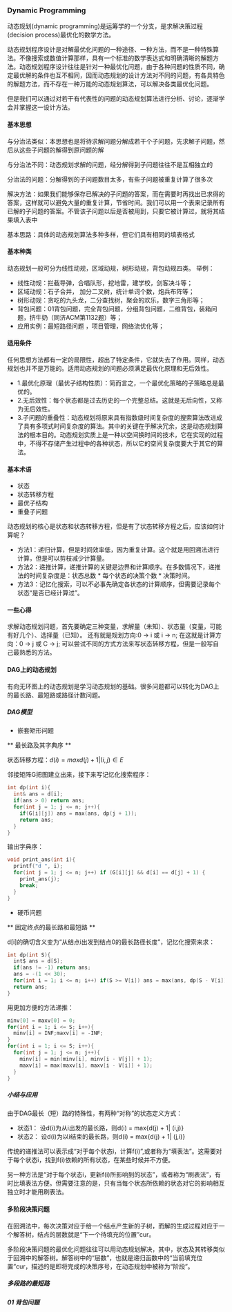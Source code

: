 ### Dynamic Programming
动态规划(dynamic programming)是运筹学的一个分支，是求解决策过程(decision process)最优化的数学方法。

动态规划程序设计是对解最优化问题的一种途径、一种方法，而不是一种特殊算法。不像搜索或数值计算那样，具有一个标准的数学表达式和明确清晰的解题方法。动态规划程序设计往往是针对一种最优化问题，由于各种问题的性质不同，确定最优解的条件也互不相同，因而动态规划的设计方法对不同的问题，有各具特色的解题方法，而不存在一种万能的动态规划算法，可以解决各类最优化问题。

但是我们可以通过对若干有代表性的问题的动态规划算法进行分析、讨论，逐渐学会并掌握这一设计方法。

#### 基本思想
与分治法类似：本思想也是将待求解问题分解成若干个子问题，先求解子问题，然后从这些子问题的解得到原问题的解

与分治法不同：动态规划求解的问题，经分解得到子问题往往不是互相独立的

分治法的问题：分解得到的子问题数目太多，有些子问题被重复计算了很多次

解决方法：如果我们能够保存已解决的子问题的答案，而在需要时再找出已求得的答案，这样就可以避免大量的重复计算，节省时间。我们可以用一个表来记录所有已解的子问题的答案。不管该子问题以后是否被用到，只要它被计算过，就将其结果填入表中

基本思路：具体的动态规划算法多种多样，但它们具有相同的填表格式

#### 基本种类
动态规划一般可分为线性动规，区域动规，树形动规，背包动规四类。
举例：
+ 线性动规：拦截导弹，合唱队形，挖地雷，建学校，剑客决斗等；
+ 区域动规：石子合并， 加分二叉树，统计单词个数，炮兵布阵等；
+ 树形动规：贪吃的九头龙，二分查找树，聚会的欢乐，数字三角形等；
+ 背包问题：01背包问题，完全背包问题，分组背包问题，二维背包，装箱问题，挤牛奶（同济ACM第1132题）等；
+ 应用实例：最短路径问题 ，项目管理，网络流优化等；

#### 适用条件
任何思想方法都有一定的局限性，超出了特定条件，它就失去了作用。同样，动态规划也并不是万能的。适用动态规划的问题必须满足最优化原理和无后效性。

+ 1.最优化原理（最优子结构性质）：简而言之，一个最优化策略的子策略总是最优的。
+ 2.无后效性：每个状态都是过去历史的一个完整总结。这就是无后向性，又称为无后效性。
+ 3.子问题的重叠性：动态规划将原来具有指数级时间复杂度的搜索算法改进成了具有多项式时间复杂度的算法。其中的关键在于解决冗余，这是动态规划算法的根本目的。动态规划实质上是一种以空间换时间的技术，它在实现的过程中，不得不存储产生过程中的各种状态，所以它的空间复杂度要大于其它的算法。

#### 基本术语
+ 状态
+ 状态转移方程
+ 最优子结构
+ 重叠子问题

动态规划的核心是状态和状态转移方程，但是有了状态转移方程之后，应该如何计算呢？

+ 方法1：递归计算，但是时间效率低，因为重复计算。这个就是用回溯法进行计算，但是可以剪枝减少计算量。
+ 方法2：递推计算，递推计算的关键是边界和计算顺序。在多数情况下，递推法的时间复杂度是：状态总数 \* 每个状态的决策个数 \* 决策时间。
+ 方法3：记忆化搜索，可以不必事先确定各状态的计算顺序，但需要记录每个状态“是否已经计算过”。

#### 一些心得

求解动态规划问题，首先要确定三种变量，求解量（未知）、状态量（变量，可能有好几个）、选择量（已知）。
还有就是规划方向:0 -> i 或 i -> n;
在这就是计算方向：0 -> j 或 C -> j;
可以尝试不同的方式方法来写状态转移方程，但是一般写自己最熟悉的方法。

#### DAG上的动态规划
有向无环图上的动态规划是学习动态规划的基础。很多问题都可以转化为DAG上的最长路、最短路或路径计数问题。

##### DAG模型
+ 嵌套矩形问题

** 最长路及其字典序 **

状态转移方程：$d(i) = max{d(j) + 1 | (i,j) \in E}$

邻接矩阵G把图建立出来，接下来写记忆化搜索程序：

```C
int dp(int i){
  int& ans = d[i];
  if(ans > 0) return ans;
  for(int j = 1; j <= n; j++){
    if(G[i][j]) ans = max(ans, dp(j + 1));
    return ans;
  }
}
```
输出字典序：

```C
void print_ans(int i){
  printf("d ", i);
  for(int j = 1; j <= n; j++) if (G[i][j] && d[i] == d[j] + 1) {
    print_ans(j);
    break;
  }
}
```

+ 硬币问题

** 固定终点的最长路和最短路 **

d[i]的确切含义变为“从结点i出发到结点0的最长路径长度”，记忆化搜索来求：
```C
int dp(int S){
  int$ ans = d[S];
  if(ans != -1) return ans;
  ans = -(1 << 30);
  for(int i = 1; i <= n; i++) if(S >= V[i]) ans = max(ans, dp(S - V[i]) + 1);
  return ans;
}
```
用更加方便的方法递推：
```C
minv[0] = maxv[0] = 0;
for(int i = 1; i <= S; i++){
  minv[i] = INF;maxv[i] = -INF;
}
for(int i = 1; i <= S; i++){
  for(int j = 1; j <= n; j++){
    minv[i] = min(minv[i], minv[i - V[j]] + 1);
    maxv[i] = max(maxv[i], maxv[i - V[i]] + 1);
  }
}
```

##### 小结与应用
由于DAG最长（短）路的特殊性，有两种“对称”的状态定义方式：
+ 状态1： 设d(i)为从i出发的最长路，则d(i) = max{d(j) + 1| (i,j)}
+ 状态2： 设d(i)为以i结束的最长路，则d(i) = max{d(j) + 1| (j,i)}

传统的递推法可以表示成“对于每个状态i，计算f(i)”,或者称为“填表法”。这需要对于每个状态i，找到f(i)依赖的所有状态，在某些时候并不方便。

另一种方法是“对于每个状态i，更新f(i)所影响到的状态”，或者称为“刷表法”，有时比填表法方便。但需要注意的是，只有当每个状态所依赖的状态对它的影响相互独立时才能用刷表法。


#### 多阶段决策问题
在回溯法中，每次决策对应于给一个结点产生新的子树，而解的生成过程对应于一个解答树，结点的层数就是“下一个待填充的位置”cur。

多阶段决策问题的最优化问题往往可以用动态规划解决，其中，状态及其转移类似于回溯中的解答树。解答树中的“层数”，也就是递归函数中的“当前填充位置”cur，描述的是即将完成的决策序号，在动态规划中被称为“阶段”。

##### 多段路的最短路

##### 01 背包问题
